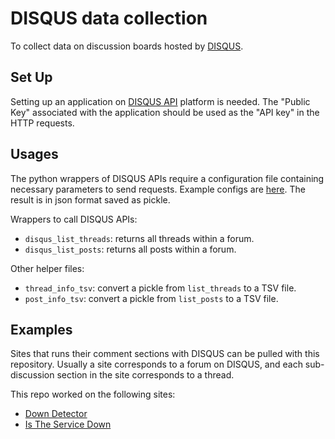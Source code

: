 # DISQUS data collection

To collect data on discussion boards hosted by [DISQUS](https://disqus.com/).

## Set Up
Setting up an application on [DISQUS API](https://disqus.com/api/docs/) platform is needed. The "Public
Key" associated with the application should be used as the "API key" in the HTTP requests.

## Usages
The python wrappers of DISQUS APIs require a configuration file containing necessary parameters to
send requests. Example configs are [here](config/). The result is in json format saved as pickle.

Wrappers to call DISQUS APIs:

- `disqus_list_threads`: returns all threads within a forum.
- `disqus_list_posts`: returns all posts within a forum.

Other helper files:

- `thread_info_tsv`: convert a pickle from `list_threads` to a TSV file.
- `post_info_tsv`: convert a pickle from `list_posts` to a TSV file.

## Examples
Sites that runs their comment sections with DISQUS can be pulled with this repository. Usually a site
corresponds to a forum on DISQUS, and each sub-discussion section in the site corresponds to a
thread.

This repo worked on the following sites:

- [Down Detector](https://downdetector.com/)
- [Is The Service Down](https://istheservicedown.com/)
